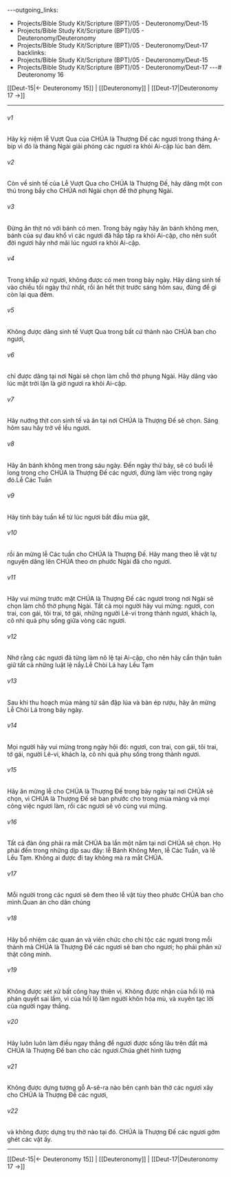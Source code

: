 ---outgoing_links:
  - Projects/Bible Study Kit/Scripture (BPT)/05 - Deuteronomy/Deut-15
  - Projects/Bible Study Kit/Scripture (BPT)/05 - Deuteronomy/Deuteronomy
  - Projects/Bible Study Kit/Scripture (BPT)/05 - Deuteronomy/Deut-17
backlinks:
  - Projects/Bible Study Kit/Scripture (BPT)/05 - Deuteronomy/Deut-15
  - Projects/Bible Study Kit/Scripture (BPT)/05 - Deuteronomy/Deut-17
---# Deuteronomy 16

[[Deut-15|← Deuteronomy 15]] | [[Deuteronomy]] | [[Deut-17|Deuteronomy 17 →]]
***



###### v1 
Hãy kỷ niệm lễ Vượt Qua của CHÚA là Thượng Đế các ngươi trong tháng A-bíp vì đó là tháng Ngài giải phóng các ngươi ra khỏi Ai-cập lúc ban đêm. 

###### v2 
Còn về sinh tế của Lễ Vượt Qua cho CHÚA là Thượng Đế, hãy dâng một con thú trong bầy cho CHÚA nơi Ngài chọn để thờ phụng Ngài. 

###### v3 
Đừng ăn thịt nó với bánh có men. Trong bảy ngày hãy ăn bánh không men, bánh của sự đau khổ vì các ngươi đã hấp tấp ra khỏi Ai-cập, cho nên suốt đời ngươi hãy nhớ mãi lúc ngươi ra khỏi Ai-cập. 

###### v4 
Trong khắp xứ ngươi, không được có men trong bảy ngày. Hãy dâng sinh tế vào chiều tối ngày thứ nhất, rồi ăn hết thịt trước sáng hôm sau, đừng để gì còn lại qua đêm. 

###### v5 
Không được dâng sinh tế Vượt Qua trong bất cứ thành nào CHÚA ban cho ngươi, 

###### v6 
chỉ được dâng tại nơi Ngài sẽ chọn làm chỗ thờ phụng Ngài. Hãy dâng vào lúc mặt trời lặn là giờ ngươi ra khỏi Ai-cập. 

###### v7 
Hãy nướng thịt con sinh tế và ăn tại nơi CHÚA là Thượng Đế sẽ chọn. Sáng hôm sau hãy trở về lều ngươi. 

###### v8 
Hãy ăn bánh không men trong sáu ngày. Đến ngày thứ bảy, sẽ có buổi lễ long trọng cho CHÚA là Thượng Đế các ngươi, đừng làm việc trong ngày đó.Lễ Các Tuần 

###### v9 
Hãy tính bảy tuần kể từ lúc ngươi bắt đầu mùa gặt, 

###### v10 
rồi ăn mừng lễ Các tuần cho CHÚA là Thượng Đế. Hãy mang theo lễ vật tự nguyện dâng lên CHÚA theo ơn phước Ngài đã cho ngươi. 

###### v11 
Hãy vui mừng trước mặt CHÚA là Thượng Đế các ngươi trong nơi Ngài sẽ chọn làm chỗ thờ phụng Ngài. Tất cả mọi người hãy vui mừng: ngươi, con trai, con gái, tôi trai, tớ gái, những người Lê-vi trong thành ngươi, khách lạ, cô nhi quả phụ sống giữa vòng các ngươi. 

###### v12 
Nhớ rằng các ngươi đã từng làm nô lệ tại Ai-cập, cho nên hãy cẩn thận tuân giữ tất cả những luật lệ nầy.Lễ Chòi Lá hay Lều Tạm 

###### v13 
Sau khi thu hoạch mùa màng từ sân đập lúa và bàn ép rượu, hãy ăn mừng Lễ Chòi Lá trong bảy ngày. 

###### v14 
Mọi người hãy vui mừng trong ngày hội đó: ngươi, con trai, con gái, tôi trai, tớ gái, người Lê-vi, khách lạ, cô nhi quả phụ sống trong thành ngươi. 

###### v15 
Hãy ăn mừng lễ cho CHÚA là Thượng Đế trong bảy ngày tại nơi CHÚA sẽ chọn, vì CHÚA là Thượng Đế sẽ ban phước cho trong mùa màng và mọi công việc ngươi làm, rồi các ngươi sẽ vô cùng vui mừng. 

###### v16 
Tất cả đàn ông phải ra mắt CHÚA ba lần một năm tại nơi CHÚA sẽ chọn. Họ phải đến trong những dịp sau đây: lễ Bánh Không Men, lễ Các Tuần, và lễ Lều Tạm. Không ai được đi tay không mà ra mắt CHÚA. 

###### v17 
Mỗi người trong các ngươi sẽ đem theo lễ vật tùy theo phước CHÚA ban cho mình.Quan án cho dân chúng 

###### v18 
Hãy bổ nhiệm các quan án và viên chức cho chi tộc các ngươi trong mỗi thành mà CHÚA là Thượng Đế các ngươi sẽ ban cho ngươi; họ phải phân xử thật công minh. 

###### v19 
Không được xét xử bất công hay thiên vị. Không được nhận của hối lộ mà phán quyết sai lầm, vì của hối lộ làm người khôn hóa mù, và xuyên tạc lời của người ngay thẳng. 

###### v20 
Hãy luôn luôn làm điều ngay thẳng để ngươi được sống lâu trên đất mà CHÚA là Thượng Đế ban cho các ngươi.Chúa ghét hình tượng 

###### v21 
Không được dựng tượng gỗ A-sê-ra nào bên cạnh bàn thờ các ngươi xây cho CHÚA là Thượng Đế các ngươi, 

###### v22 
và không được dựng trụ thờ nào tại đó. CHÚA là Thượng Đế các ngươi gớm ghét các vật ấy.

***
[[Deut-15|← Deuteronomy 15]] | [[Deuteronomy]] | [[Deut-17|Deuteronomy 17 →]]
